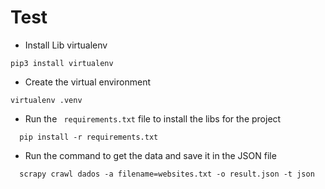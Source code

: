 # Test 

* Install Lib virtualenv
````
pip3 install virtualenv
````
* Create the virtual environment
````
virtualenv .venv
````
* Run the `` requirements.txt`` file to install the libs for the project
````
  pip install -r requirements.txt
````
* Run the command to get the data and save it in the JSON file
````
  scrapy crawl dados -a filename=websites.txt -o result.json -t json   
````
